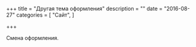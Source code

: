 +++
title = "Другая тема оформления"
description = ""
date = "2016-08-27"
categories = [
    "Сайт",
]

+++

Смена оформления.